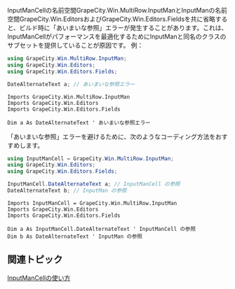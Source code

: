 InputManCellの名前空間GrapeCity.Win.MultiRow.InputManとInputManの名前空間GrapeCity.Win.EditorsおよびGrapeCity.Win.Editors.Fieldsを共に省略すると、ビルド時に「あいまいな参照」エラーが発生することがあります。これは、InputManCellがパフォーマンスを最適化するためにInputManと同名のクラスのサブセットを提供していることが原因です。
例：

```csharp
using GrapeCity.Win.MultiRow.InputMan;
using GrapeCity.Win.Editors;
using GrapeCity.Win.Editors.Fields;

DateAlternateText a; // あいまいな参照エラー
```

```vbnet
Imports GrapeCity.Win.MultiRow.InputMan
Imports GrapeCity.Win.Editors
Imports GrapeCity.Win.Editors.Fields

Dim a As DateAlternateText ' あいまいな参照エラー
```

「あいまいな参照」エラーを避けるために、次のようなコーディング方法をおすすめします。

```csharp
using InputManCell = GrapeCity.Win.MultiRow.InputMan;
using GrapeCity.Win.Editors;
using GrapeCity.Win.Editors.Fields;

InputManCell.DateAlternateText a; // InputManCell の参照
DateAlternateText b; // InputMan の参照
```

```vbnet
Imports InputManCell = GrapeCity.Win.MultiRow.InputMan
Imports GrapeCity.Win.Editors
Imports GrapeCity.Win.Editors.Fields

Dim a As InputManCell.DateAlternateText ' InputManCell の参照
Dim b As DateAlternateText ' InputMan の参照
```

## 関連トピック

[InputManCellの使い方](gcdocsite__documentlink?toc-item-id=71edf1f4-ff7c-4615-b910-c00736a3b592)